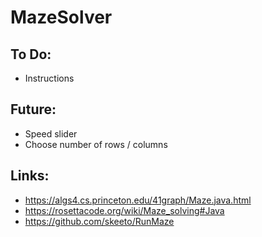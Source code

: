 # MazeSolver

## To Do:

* Instructions

## Future:

* Speed slider
* Choose number of rows / columns

## Links:
* https://algs4.cs.princeton.edu/41graph/Maze.java.html
* https://rosettacode.org/wiki/Maze_solving#Java
* https://github.com/skeeto/RunMaze
